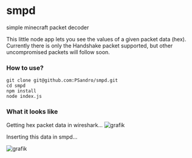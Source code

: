 # smpd
simple minecraft packet decoder

This little node app lets you see the values of a given packet data (hex). Currently there is only the Handshake packet supported, but other uncompromised packets will follow soon.
### How to use?
```
git clone git@github.com:PSandro/smpd.git
cd smpd
npm install
node index.js
```
### What it looks like
Getting hex packet data in wireshark...
![grafik](https://user-images.githubusercontent.com/20563761/51077888-bba74b80-16ac-11e9-89b7-a98755779f9a.png)

Inserting this data in smpd...

![grafik](https://user-images.githubusercontent.com/20563761/51077961-1f7e4400-16ae-11e9-9586-5118ce56274d.png)

